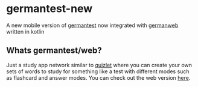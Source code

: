 # germantest-new

A new mobile version of [germantest](https://github.com/kor5n/germantest) now integrated with [germanweb](https://github.com/kor5n/Germanweb) written in kotlin

## Whats germantest/web?

Just a study app network similar to [quizlet](quizlet.com) where you can create your own sets of words to study for something like a test with different modes such as flashcard and answer modes. You can check out the web version [here](germanweb.kotov.lv).
